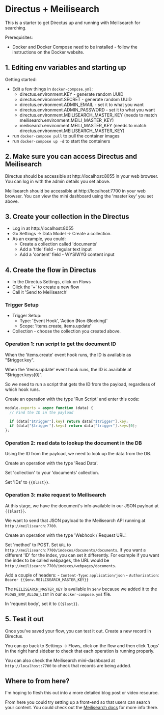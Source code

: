 # Directus + Meilisearch

This is a starter to get Directus up and running with Meilisearch for searching.

Prerequisites:

- Docker and Docker Compose need to be installed - follow the instructions on the Docker website.

## 1. Editing env variables and starting up

Getting started:

- Edit a few things in `docker-compose.yml`:
  - directus.environment.KEY - generate random UUID
  - directus.environment.SECRET - generate random UUID
  - directus.environment.ADMIN_EMAIL - set it to what you want
  - directus.environment.ADMIN_PASSWORD - set it to what you want
  - directus.environment.MEILISEARCH_MASTER_KEY (needs to match meilisearch.environment.MEILI_MASTER_KEY)
  - meilisearch.environment.MEILI_MASTER_KEY (needs to match directus.environment.MEILISEARCH_MASTER_KEY)
- run `docker-compose pull` to pull the container images
- run `docker-compose up -d` to start the containers

## 2. Make sure you can access Directus and Meilisearch

Directus should be accessible at http://localhost:8055 in your web browser. You can log in with the admin details you set above.

Meilisearch should be accessible at http://localhost:7700 in your web browser. You can view the mini dashboard using the 'master key' you set above.

## 3. Create your collection in the Directus

- Log in at http://localhost:8055
- Go Settings -> Data Model -> Create a collection.
- As an example, you could:
  - Create a collection called 'documents'
  - Add a 'title' field - regular text input
  - Add a 'content' field - WYSIWYG content input

## 4. Create the flow in Directus

- In the Directus Settings, click on Flows
- Click the '+' to create a new flow
- Call it 'Send to Meilisearch'

### Trigger Setup

- Trigger Setup:
  - Type: 'Event Hook', 'Action (Non-Blocking)'
  - Scope: 'items.create, items.update'
- Collection - choose the collection you created above.

### Operation 1: run script to get the document ID

When the 'items.create' event hook runs, the ID is available as "$trigger.key".

When the 'items.update' event hook runs, the ID is available at "$trigger.keys[0]".

So we need to run a script that gets the ID from the payload, regardless of which hook runs.

Create an operation with the type 'Run Script' and enter this code:

```js
module.exports = async function (data) {
  // Find the ID in the payload

  if (data["$trigger"].key) return data["$trigger"].key;
  if (data["$trigger"].keys) return data["trigger"].keys[0];
};
```

### Operation 2: read data to lookup the document in the DB

Using the ID from the payload, we need to look up the data from the DB.

Create an operation with the type 'Read Data'.

Set 'collection' to your 'documents' collection.

Set 'IDs' to `{{$last}}`.

### Operation 3: make request to Meilisearch

At this stage, we have the document's info available in our JSON payload at `{{$last}}`.

We want to send that JSON payload to the Meilisearch API running at `http://meilisearch:7700`.

Create an operation with the type 'Webhook / Request URL'.

Set 'method' to POST. Set `URL` to `http://meilisearch:7700/indexes/documents/documents`. If you want a different 'ID' for the index, you can set it differently. For example if you want the index to be called webpages, the URL would be `http://meilisearch:7700/indexes/webpages/documents`.

Add a couple of headers: - `Content-Type`: `application/json` - `Authorization`: `Bearer {{$env.MEILISEARCH_MASTER_KEY}}`

The `MEILISEARCH_MASTER_KEY` is available in `$env` because we added it to the `FLOWS_ENV_ALLOW_LIST` in our `docker-compose.yml` file.

In 'request body', set it to `{{$last}}`.

## 5. Test it out

Once you've saved your flow, you can test it out. Create a new record in Directus.

You can go back to Settings -> Flows, click on the flow and then click 'Logs' in the right hand sidebar to check that each operation is running properly.

You can also check the Meilisearch mini-dashboard at `http://localhost:7700` to check that records are being added.

## Where to from here?

I'm hoping to flesh this out into a more detailed blog post or video resource.

From here you could try setting up a front-end so that users can search your content. You could check out the [Meilisearch docs](http://meilisearch:7700/indexes/documents/documents) for more info there.
